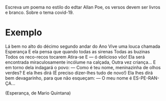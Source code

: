 Escreva um poema no estilo do edtar Allan Poe, os versos devem ser livros  e branco. Sobre o tema covid-19.

  # Exemplo

Lá bem no alto do décimo segundo andar do Ano
Vive uma louca chamada Esperança
E ela pensa que quando todas as sirenas
Todas as buzinas
Todos os reco-recos tocarem
Atira-se
E
— ó delicioso vôo!
Ela será encontrada miraculosamente incólume na calçada,
Outra vez criança...
E em torno dela indagará o povo:
— Como é teu nome, meninazinha de olhos verdes?
E ela lhes dirá
(É preciso dizer-lhes tudo de novo!)
Ela lhes dirá bem devagarinho, para que não esqueçam:
— O meu nome é ES-PE-RAN-ÇA...

(Esperança, de Mario Quintana)
